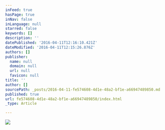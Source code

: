 ```yaml
---
inFeed: true
hasPage: true
inNav: false
inLanguage: null
starred: false
keywords: []
description: ''
datePublished: '2016-04-11T12:16:10.421Z'
dateModified: '2016-04-11T12:15:26.876Z'
authors: []
publisher:
  name: null
  domain: null
  url: null
  favicon: null
title: ''
author: []
sourcePath: _posts/2016-04-11-fe574608-4d1e-48a2-bf1e-a66947489850.md
published: true
url: fe574608-4d1e-48a2-bf1e-a66947489850/index.html
_type: Article

---
```

![](https://the-grid-user-content.s3-us-west-2.amazonaws.com/3069f3d0-8afc-4709-bf85-e0f4027885ad.jpg)